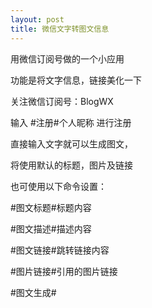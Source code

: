 ```yaml
---
layout: post
title: 微信文字转图文信息
---
```


用微信订阅号做的一个小应用

功能是将文字信息，链接美化一下

关注微信订阅号：BlogWX

输入 #注册#个人昵称  进行注册

直接输入文字就可以生成图文，

将使用默认的标题，图片及链接

也可使用以下命令设置：

#图文标题#标题内容

#图文描述#描述内容

#图文链接#跳转链接内容

#图片链接#引用的图片链接

#图文生成#